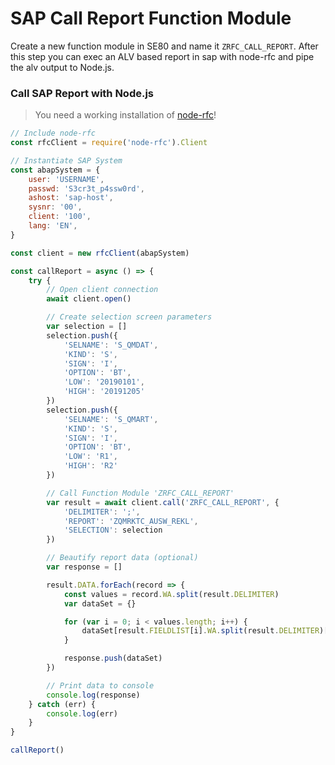 # SAP Call Report Function Module

Create a new function module in SE80 and name it `ZRFC_CALL_REPORT`. After this step you can exec an ALV based report in sap with node-rfc and pipe the alv output to Node.js.

### Call SAP Report with Node.js

> You need a working installation of [node-rfc](https://github.com/SAP/node-rfc)!

```javascript
// Include node-rfc
const rfcClient = require('node-rfc').Client

// Instantiate SAP System
const abapSystem = {
	user: 'USERNAME',
	passwd: 'S3cr3t_p4ssw0rd',
	ashost: 'sap-host',
	sysnr: '00',
	client: '100',
	lang: 'EN',
}

const client = new rfcClient(abapSystem)

const callReport = async () => {
	try {
		// Open client connection
		await client.open()

		// Create selection screen parameters
		var selection = []
		selection.push({
			'SELNAME': 'S_QMDAT',
			'KIND': 'S',
			'SIGN': 'I',
			'OPTION': 'BT',
			'LOW': '20190101',
			'HIGH': '20191205'
		})
		selection.push({
			'SELNAME': 'S_QMART',
			'KIND': 'S',
			'SIGN': 'I',
			'OPTION': 'BT',
			'LOW': 'R1',
			'HIGH': 'R2'
		})

		// Call Function Module 'ZRFC_CALL_REPORT'
		var result = await client.call('ZRFC_CALL_REPORT', {
			'DELIMITER': ';',
			'REPORT': 'ZQMRKTC_AUSW_REKL',
			'SELECTION': selection
		})

		// Beautify report data (optional)
		var response = []

		result.DATA.forEach(record => {
			const values = record.WA.split(result.DELIMITER)
			var dataSet = {}

			for (var i = 0; i < values.length; i++) {
				dataSet[result.FIELDLIST[i].WA.split(result.DELIMITER)[0]] = values[i]
			}

			response.push(dataSet)
		})

		// Print data to console
		console.log(response)
	} catch (err) {
		console.log(err)
	}
}

callReport()
```

